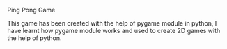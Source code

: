 Ping Pong Game

This game has been created with the help of pygame module in python, I have learnt how pygame module works and used to create 2D games with the help of python.
